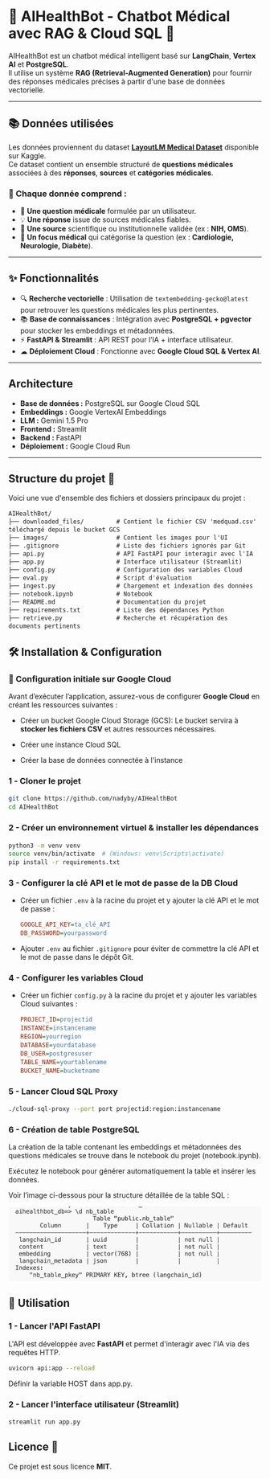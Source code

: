 # 🏥 AIHealthBot - Chatbot Médical avec RAG & Cloud SQL 🚀

AIHealthBot est un chatbot médical intelligent basé sur **LangChain**, **Vertex AI** et **PostgreSQL**.  
Il utilise un système **RAG (Retrieval-Augmented Generation)** pour fournir des réponses médicales précises à partir d'une base de données vectorielle.

---
## 📚 Données utilisées

Les données proviennent du dataset **[LayoutLM Medical Dataset](https://www.kaggle.com/datasets/jpmiller/layoutlm/data)** disponible sur Kaggle.  
Ce dataset contient un ensemble structuré de **questions médicales** associées à des **réponses**, **sources** et **catégories médicales**.

### 📌 Chaque donnée comprend :
- 📝 **Une question médicale** formulée par un utilisateur.
- 💡 **Une réponse** issue de sources médicales fiables.
- 📌 **Une source** scientifique ou institutionnelle validée (ex : **NIH, OMS**).
- 🧠 **Un focus médical** qui catégorise la question (ex : **Cardiologie, Neurologie, Diabète**).

---
## ✨ Fonctionnalités
- 🔍 **Recherche vectorielle** : Utilisation de `textembedding-gecko@latest` pour retrouver les questions médicales les plus pertinentes.
- 📚 **Base de connaissances** : Intégration avec **PostgreSQL + pgvector** pour stocker les embeddings et métadonnées.
- ⚡ **FastAPI & Streamlit** : API REST pour l’IA + interface utilisateur.
- ☁ **Déploiement Cloud** : Fonctionne avec **Google Cloud SQL & Vertex AI**.

---
## Architecture

- **Base de données :** PostgreSQL sur Google Cloud SQL
- **Embeddings :** Google VertexAI Embeddings
- **LLM :** Gemini 1.5 Pro
- **Frontend :** Streamlit
- **Backend :** FastAPI
- **Déploiement :** Google Cloud Run

---

## Structure du projet 📂

Voici une vue d'ensemble des fichiers et dossiers principaux du projet :

```plaintext
AIHealthBot/
├── downloaded_files/         # Contient le fichier CSV 'medquad.csv' téléchargé depuis le bucket GCS  
├── images/                   # Contient les images pour l'UI
├── .gitignore                # Liste des fichiers ignorés par Git  
├── api.py                    # API FastAPI pour interagir avec l'IA
├── app.py                    # Interface utilisateur (Streamlit) 
├── config.py                 # Configuration des variables Cloud
├── eval.py                   # Script d'évaluation
├── ingest.py                 # Chargement et indexation des données
├── notebook.ipynb            # Notebook
│── README.md                 # Documentation du projet
├── requirements.txt          # Liste des dépendances Python
├── retrieve.py               # Recherche et récupération des documents pertinents
```

## 🛠️ Installation & Configuration

### 🔧 Configuration initiale sur Google Cloud

Avant d’exécuter l’application, assurez-vous de configurer **Google Cloud** en créant les ressources suivantes :

- Créer un bucket Google Cloud Storage (GCS): Le bucket servira à **stocker les fichiers CSV** et autres ressources nécessaires.  

- Créer une instance Cloud SQL

- Créer la base de données connectée à l'instance

### 1️ - **Cloner le projet**
```bash
git clone https://github.com/nadyby/AIHealthBot
cd AIHealthBot
```

### 2 - **Créer un environnement virtuel & installer les dépendances**
```bash
python3 -m venv venv
source venv/bin/activate  # (Windows: venv\Scripts\activate)
pip install -r requirements.txt
```

### 3 - **Configurer la clé API et le mot de passe de la DB Cloud**

   - Créer un fichier `.env` à la racine du projet et y ajouter la clé API et le mot de passe :
     ```ini
     GOOGLE_API_KEY=ta_clé_API
     DB_PASSWORD=yourpassword
     ```
   - Ajouter `.env` au fichier `.gitignore` pour éviter de commettre la clé API et le mot de passe dans le dépôt Git.

### 4 - **Configurer les variables Cloud**

- Créer un fichier `config.py` à la racine du projet et y ajouter les variables Cloud suivantes :
     ```ini
     PROJECT_ID=projectid
     INSTANCE=instancename
     REGION=yourregion
     DATABASE=yourdatabase
     DB_USER=postgresuser
     TABLE_NAME=yourtablename
     BUCKET_NAME=bucketname
     ```

### 5 - **Lancer Cloud SQL Proxy**
```bash
./cloud-sql-proxy --port port projectid:region:instancename
```

### 6 - **Création de table PostgreSQL**
La création de la table contenant les embeddings et métadonnées des questions médicales se trouve dans le notebook du projet (notebook.ipynb).

Exécutez le notebook pour générer automatiquement la table et insérer les données.

Voir l’image ci-dessous pour la structure détaillée de la table SQL : 

![table](images/table.png)

## 🚀 Utilisation

### 1 - **Lancer l'API FastAPI**
L'API est développée avec **FastAPI** et permet d'interagir avec l'IA via des requêtes HTTP.

```bash
uvicorn api:app --reload
```
Définir la variable HOST dans app.py.

### 2 - **Lancer l'interface utilisateur (Streamlit)**
```bash
streamlit run app.py
```



## Licence 📜
Ce projet est sous licence **MIT**.